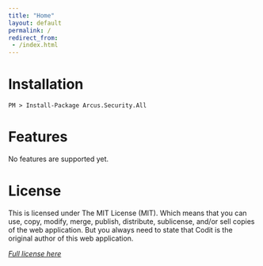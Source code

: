 ```yaml
---
title: "Home"
layout: default
permalink: /
redirect_from:
 - /index.html
---
```


# Installation

```shell
PM > Install-Package Arcus.Security.All
```

# Features
No features are supported yet.

# License
This is licensed under The MIT License (MIT). Which means that you can use, copy, modify, merge, publish, distribute, sublicense, and/or sell copies of the web application. But you always need to state that Codit is the original author of this web application.

*[Full license here](https://github.com/arcus-azure/arcus.security/blob/master/LICENSE)*
